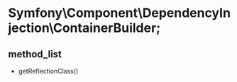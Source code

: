 # Symfony\Component\DependencyInjection\ContainerBuilder;
## method_list
- getReflectionClass()        